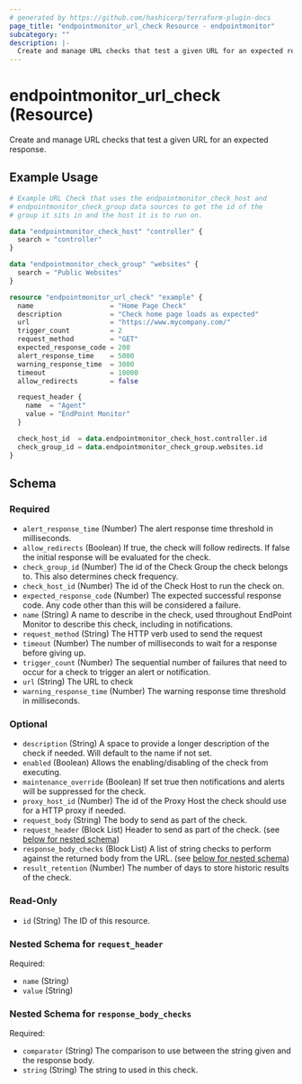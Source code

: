 ```yaml
---
# generated by https://github.com/hashicorp/terraform-plugin-docs
page_title: "endpointmonitor_url_check Resource - endpointmonitor"
subcategory: ""
description: |-
  Create and manage URL checks that test a given URL for an expected response.
---
```


# endpointmonitor_url_check (Resource)

Create and manage URL checks that test a given URL for an expected response.

## Example Usage

```terraform
# Example URL Check that uses the endpointmonitor_check_host and
# endpointmonitor_check_group data sources to get the id of the 
# group it sits in and the host it is to run on.

data "endpointmonitor_check_host" "controller" {
  search = "controller"
}

data "endpointmonitor_check_group" "websites" {
  search = "Public Websites"
}

resource "endpointmonitor_url_check" "example" {
  name                   = "Home Page Check"
  description            = "Check home page loads as expected"
  url                    = "https://www.mycompany.com/"
  trigger_count          = 2
  request_method         = "GET"
  expected_response_code = 200
  alert_response_time    = 5000
  warning_response_time  = 3000
  timeout                = 10000
  allow_redirects        = false

  request_header {
    name  = "Agent"
    value = "EndPoint Monitor"
  }

  check_host_id  = data.endpointmonitor_check_host.controller.id
  check_group_id = data.endpointmonitor_check_group.websites.id
}
```

<!-- schema generated by tfplugindocs -->
## Schema

### Required

- `alert_response_time` (Number) The alert response time threshold in milliseconds.
- `allow_redirects` (Boolean) If true, the check will follow redirects. If false the initial response will be evaluated for the check.
- `check_group_id` (Number) The id of the Check Group the check belongs to. This also determines check frequency.
- `check_host_id` (Number) The id of the Check Host to run the check on.
- `expected_response_code` (Number) The expected successful response code. Any code other than this will be considered a failure.
- `name` (String) A name to describe in the check, used throughout EndPoint Monitor to describe this check, including in notifications.
- `request_method` (String) The HTTP verb used to send the request
- `timeout` (Number) The number of milliseconds to wait for a response before giving up.
- `trigger_count` (Number) The sequential number of failures that need to occur for a check to trigger an alert or notification.
- `url` (String) The URL to check
- `warning_response_time` (Number) The warning response time threshold in milliseconds.

### Optional

- `description` (String) A space to provide a longer description of the check if needed. Will default to the name if not set.
- `enabled` (Boolean) Allows the enabling/disabling of the check from executing.
- `maintenance_override` (Boolean) If set true then notifications and alerts will be suppressed for the check.
- `proxy_host_id` (Number) The id of the Proxy Host the check should use for a HTTP proxy if needed.
- `request_body` (String) The body to send as part of the check.
- `request_header` (Block List) Header to send as part of the check. (see [below for nested schema](#nestedblock--request_header))
- `response_body_checks` (Block List) A list of string checks to perform against the returned body from the URL. (see [below for nested schema](#nestedblock--response_body_checks))
- `result_retention` (Number) The number of days to store historic results of the check.

### Read-Only

- `id` (String) The ID of this resource.

<a id="nestedblock--request_header"></a>
### Nested Schema for `request_header`

Required:

- `name` (String)
- `value` (String)


<a id="nestedblock--response_body_checks"></a>
### Nested Schema for `response_body_checks`

Required:

- `comparator` (String) The comparison to use between the string given and the response body.
- `string` (String) The string to used in this check.


